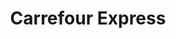 ---
title: "Carrefour Express"
url: /orleans/carrefour-express-rue-du-faubourg-de-bourgogne/
shop: commodité
---